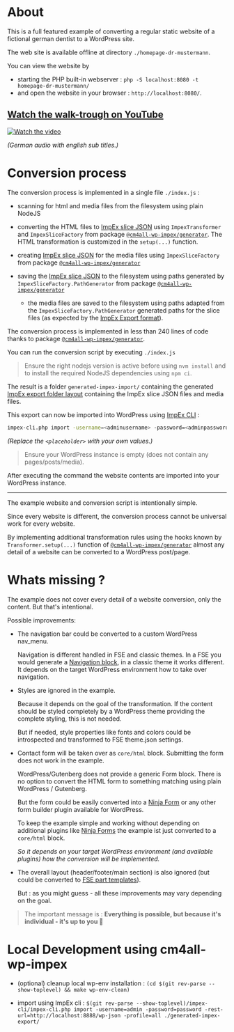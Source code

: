 # About

This is a full featured example of converting a regular static website of a fictional german dentist to a WordPress site.

The web site is available offline at directory `./homepage-dr-mustermann`.

You can view the website by

- starting the PHP built-in webserver : `php -S localhost:8080 -t homepage-dr-mustermann/`
- and open the website in your browser : `http://localhost:8080/`.

## [Watch the walk-trough on YouTube](https://img.youtube.com/vi/pjG69RmULYo/2.jpg)

[![Watch the video](https://img.youtube.com/vi/pjG69RmULYo/2.jpg)](https://www.youtube.com/watch?v=pjG69RmULYo)

_(German audio with english sub titles.)_

# Conversion process

The conversion process is implemented in a single file `./index.js` :

- scanning for html and media files from the filesystem using plain NodeJS

- converting the HTML files to [ImpEx slice JSON](https://ionos-wordpress.github.io/cm4all-wp-impex/migrating-content.html#content-aka-wordpress-postspages) using `ImpexTransformer` and `ImpexSliceFactory` from package [`@cm4all-wp-impex/generator`](https://www.npmjs.com/@cm4all-wp-impex/generator). The HTML transformation is customized in the `setup(...)` function.

- creating [ImpEx slice JSON](https://ionos-wordpress.github.io/cm4all-wp-impex/migrating-content.html#attachments-like-pictures-and-videos) for the media files using `ImpexSliceFactory` from package [`@cm4all-wp-impex/generator`](https://www.npmjs.com/@cm4all-wp-impex/generator)

- saving the [ImpEx slice JSON](https://ionos-wordpress.github.io/cm4all-wp-impex/migrating-content.html#data-files) to the filesystem using paths generated by `ImpexSliceFactory.PathGenerator` from package [`@cm4all-wp-impex/generator`](https://www.npmjs.com/@cm4all-wp-impex/generator)

  - the media files are saved to the filesystem using paths adapted from the `ImpexSliceFactory.PathGenerator` generated paths for the slice files (as expected by the [ImpEx Export format](https://ionos-wordpress.github.io/cm4all-wp-impex/migrating-content.html#attachments-like-pictures-and-videos)).

The conversion process is implemented in less than 240 lines of code thanks to package [`@cm4all-wp-impex/generator`](https://www.npmjs.com/@cm4all-wp-impex/generator).

You can run the conversion script by executing `./index.js`

> Ensure the right nodejs version is active before using `nvm install` and to install the required NodeJS dependencies using `npm ci`.

The result is a folder `generated-impex-import/` containing the generated [ImpEx export folder layout](https://ionos-wordpress.github.io/cm4all-wp-impex/migrating-content.html#preparation) containing the ImpEx slice JSON files and media files.

This export can now be imported into WordPress using [ImpEx CLI](https://ionos-wordpress.github.io/cm4all-wp-impex/impex-cli.html) :

```sh
impex-cli.php import -username=<adminusername> -password=<adminpassword> -rest-url=<your-wordpress-rest-api-endpoint> -profile=all ./generated-impex-export/
```

_(Replace the `<placeholder>` with your own values.)_

> Ensure your WordPress instance is empty (does not contain any pages/posts/media).

After executing the command the website contents are imported into your WordPress instance.

---

The example website and conversion script is intentionally simple.

Since every website is different, the conversion process cannot be universal work for every website.

By implementing additional transformation rules using the hooks known by `Transformer.setup(...)` function of [`@cm4all-wp-impex/generator`](https://www.npmjs.com/@cm4all-wp-impex/generator) almost any detail of a website can be converted to a WordPress post/page.

# Whats missing ?

The example does not cover every detail of a website conversion, only the content. But that's intentional.

Possible improvements:

- The navigation bar could be converted to a custom WordPress nav_menu.

  Navigation is different handled in FSE and classic themes. In a FSE you would generate a [Navigation block](https://wordpress.org/support/article/navigation-block/), in a classic theme it works different. It depends on the target WordPress environment how to take over navigation.

- Styles are ignored in the example.

  Because it depends on the goal of the transformation. If the content should be styled completely by a WordPress theme providing the complete styling, this is not needed.

  But if needed, style properties like fonts and colors could be introspected and transformed to FSE theme.json settings.

- Contact form will be taken over as `core/html` block. Submitting the form does not work in the example.

  WordPress/Gutenberg does not provide a generic Form block. There is no option to convert the HTML form to something matching using plain WordPress / Gutenberg.

  But the form could be easily converted into a [Ninja Form](https://ninjaforms.com/) or any other form builder plugin available for WordPress.

  To keep the example simple and working without depending on additional plugins like [Ninja Forms](https://ninjaforms.com/) the example ist just converted to a `core/html` block.

  _So it depends on your target WordPress environment (and available plugins) how the conversion will be implemented._

- The overall layout (header/footer/main section) is also ignored (but could be converted to [FSE part templates](https://developer.wordpress.org/themes/block-themes/templates-and-template-parts/)).

  But : as you might guess - all these improvements may vary depending on the goal.

> The important message is : **Everything is possible, but because it's individual - it's up to you 💪**

# Local Development using cm4all-wp-impex

- (optional) cleanup local wp-env installation : `(cd $(git rev-parse --show-toplevel) && make wp-env-clean)`

- import using ImpEx cli : `$(git rev-parse --show-toplevel)/impex-cli/impex-cli.php import -username=admin -password=password -rest-url=http://localhost:8888/wp-json -profile=all ./generated-impex-export/`

